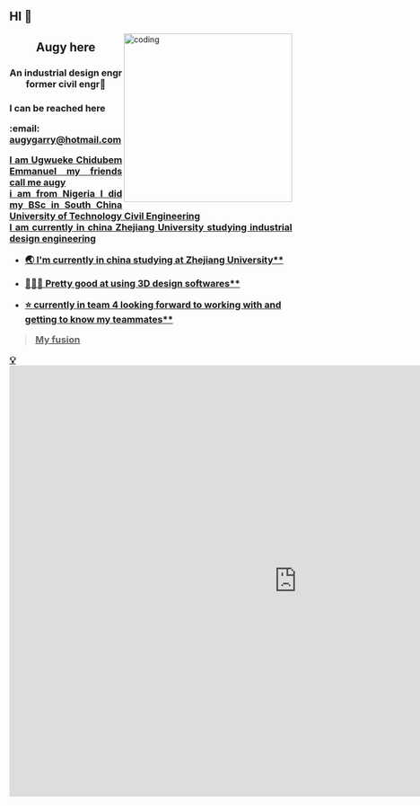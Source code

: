 <h2 align="left"> HI 👋</h2>
<img align="right" alt="coding" width="300" src="http://www.thepluspaper.com/wp-content/uploads/2016/03/3.gif">

<h2 align="center"><p> Augy here</h2> 
<h3 align="center">An industrial design engr former civil engr🤌
<h3 align="left"><p>I can be reached here
</p><p>:email: <a href= "augygarry@hotmail.com"> augygarry@hotmail.com
<p style= 'text-align: justify;'>
I am Ugwueke Chidubem Emmanuel my friends call me augy <br> i am from Nigeria I did my BSc in South China University of Technology Civil Engineering <br> I am currently in china Zhejiang University studying industrial design engineering</p>



- 🌏 I'm currently in china studying at Zhejiang University**

- 👨🏾‍💻 Pretty good at using 3D design softwares**

- ⭐ currently in team 4 looking forward to working with and getting to know my teammates**

> My fusion
</p>
💡<iframe src="https://myhub.autodesk360.com/ue2fba46f/shares/public/SH9285eQTcf875d3c53903b9d04fb3842395?mode=embed" width="1024" height="768" allowfullscreen="true" webkitallowfullscreen="true" mozallowfullscreen="true"  frameborder="0"></iframe>